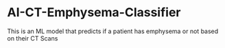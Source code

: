 # AI-CT-Emphysema-Classifier
This is an ML model that predicts if a patient has emphysema or not based on their CT Scans
